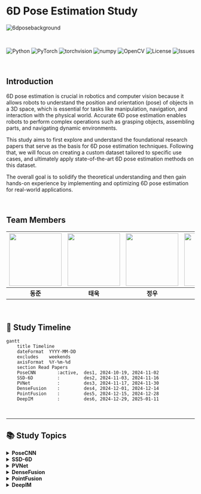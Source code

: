 # 6D Pose Estimation Study

![6dposebackground](https://github.com/user-attachments/assets/27a2862e-17e8-4497-baaa-f09bee25da65)

<br>

<div align="center">

![Python](https://img.shields.io/badge/python-v3.8+-blue)
![PyTorch](https://img.shields.io/badge/PyTorch-v1.8+-red)
![torchvision](https://img.shields.io/badge/torchvision-v0.9+-orange)
![numpy](https://img.shields.io/badge/numpy-v1.19+-lightgrey)
![OpenCV](https://img.shields.io/badge/OpenCV-v4.5+-yellowgreen)
![License](https://img.shields.io/badge/license-Apache%202.0-green)
![Issues](https://img.shields.io/github/issues/your-repo/your-project)


</div>

<br>

## Introduction

6D pose estimation is crucial in robotics and computer vision because it allows robots to understand the position and orientation (pose) of objects in a 3D space, which is essential for tasks like manipulation, navigation, and interaction with the physical world. Accurate 6D pose estimation enables robots to perform complex operations such as grasping objects, assembling parts, and navigating dynamic environments.

This study aims to first explore and understand the foundational research papers that serve as the basis for 6D pose estimation techniques. Following that, we will focus on creating a custom dataset tailored to specific use cases, and ultimately apply state-of-the-art 6D pose estimation methods on this dataset.

The overall goal is to solidify the theoretical understanding and then gain hands-on experience by implementing and optimizing 6D pose estimation for real-world applications.

<br>

## Team Members

| <img src="https://github.com/user-attachments/assets/ec39def6-ff53-40e1-a68f-c5bb8790f074" width="140" height="140"> | <img src="https://github.com/user-attachments/assets/865fd4ef-7364-417f-b09e-87d188a52b8d" width="140" height="140"> | <img src="https://github.com/user-attachments/assets/62d73c51-da13-452d-b4ad-c5a2b4a5f628" width="140" height="140"> | <img src="https://github.com/user-attachments/assets/5ca03a80-0b93-4ebe-8587-7b54ec705926" width="140" height="140"> |<img src="https://github.com/user-attachments/assets/f850dbb8-d7c7-49ff-a00c-3ed4b0a9d810" width="140" height="140">  | <img src="https://github.com/user-attachments/assets/33291039-5b89-4833-8ced-7e18a0c27e57" width="140" height="140">|
|:----------------------------------------------------------:|:----------------------------------------------------------:|:----------------------------------------------------------:|:----------------------------------------------------------:|:----------------------------------------------------------:|:----------------------------------------------------------:|
| **동준**                                                     | **태욱**                                                     | **정우**                                                     | **윤서**                                                     | **소윤**                                                     | **채리**                                                     |




<br>

## 📅 Study Timeline

```mermaid
gantt
    title Timeline
    dateFormat  YYYY-MM-DD
    excludes    weekends
    axisFormat  %Y-%m-%d
    section Read Papers
    PoseCNN        :active,  des1, 2024-10-19, 2024-11-02
    SSD-6D         :         des2, 2024-11-03, 2024-11-16
    PVNet          :         des3, 2024-11-17, 2024-11-30
    DenseFusion    :         des4, 2024-12-01, 2024-12-14
    PointFusion    :         des5, 2024-12-15, 2024-12-28
    DeepIM         :         des6, 2024-12-29, 2025-01-11

```


<br>

---

## 📚 Study Topics

<details>
<summary><b>PoseCNN</b></summary>
  
- **Title**: PoseCNN: A Convolutional Neural Network for 6D Object Pose Estimation in Cluttered Scenes  
- **Key Focus**: Feature extraction from RGB-D data and 6D pose prediction using CNN-based architecture.  
- **Notes**: This study will focus on the integration of depth information for improving pose accuracy.

</details>

<details>
<summary><b>SSD-6D</b></summary>
  
- **Title**: SSD-6D: Making RGB-Based 3D Object Pose Estimation Efficient  
- **Key Focus**: Fast and efficient 6D pose estimation using a single-stage detection model.  
- **Notes**: Key study area is optimizing real-time performance while maintaining accuracy.

</details>

<details>
<summary><b>PVNet</b></summary>
  
- **Title**: PVNet: Pixel-wise Voting Network for 6DoF Pose Estimation  
- **Key Focus**: A novel approach that utilizes pixel-wise voting for predicting the 6D pose of objects.  
- **Notes**: Special attention will be paid to the voting mechanism and its impact on pose accuracy.

</details>

<details>
<summary><b>DenseFusion</b></summary>
  
- **Title**: DenseFusion: 6D Object Pose Estimation by Iterative Dense Fusion  
- **Key Focus**: Combining RGB and depth information via an iterative fusion process to refine pose estimation.  
- **Notes**: A deep dive into how DenseFusion integrates data at different stages for 6D pose refinement.

</details>

<details>
<summary><b>PointFusion</b></summary>
  
- **Title**: PointFusion: Deep Sensor Fusion for 3D Bounding Box Estimation  
- **Key Focus**: Fusing RGB and point cloud data for more accurate 3D object pose predictions.  
- **Notes**: This study will explore how PointFusion bridges sensor fusion techniques for pose estimation.

</details>

<details>
<summary><b>DeepIM</b></summary>
  
- **Title**: DeepIM: Deep Iterative Matching for 6D Pose Estimation  
- **Key Focus**: Utilizing an iterative matching framework to enhance object pose estimation over multiple steps.  
- **Notes**: Exploration of how this iterative process boosts pose accuracy over initial estimates.

</details>
